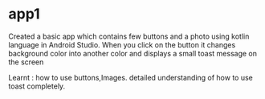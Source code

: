 # app1
Created a basic app which contains few buttons and a photo using kotlin language in Android Studio.
When you click on the button it changes background color into another color and displays a small toast message on the screen 

Learnt : how to use buttons,Images.
         detailed understanding of how to use toast completely.
